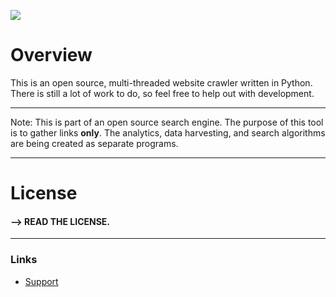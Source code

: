 
![](https://user-images.githubusercontent.com/29470379/27766351-5de7026e-5e8a-11e7-8d66-b51b72473bee.png)


# Overview

This is an open source, multi-threaded website crawler written in Python. There is still a lot of work to do, so feel free to help out with development.

***

Note: This is part of an open source search engine. The purpose of this tool is to gather links **only**. The analytics, data harvesting, and search algorithms are being created as separate programs. 

***
# License
 #### -->  READ THE LICENSE. 

***

### Links

- [Support](https://github.com/AbdulSheikh/Spider)
  
